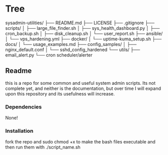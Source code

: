# Tree

sysadmin-utilities/
├── README.md
├── LICENSE
├── .gitignore
├── scripts/
│   ├── large_file_finder.sh
│   ├── sys_health_dashboard.py
│   ├── cron_backup.sh
│   ├── disk_cleanup.sh
│   └── user_report.sh
├── ansible/
│   └── vps_hardening.yml
├── docker/
│   └── uptime-kuma_setup.sh
├── docs/
│   └── usage_examples.md
├── config_samples/
│   ├── nginx_default.conf
│   └── sshd_config_hardened
└── utils/
    ├── email_alert.py
    └── cron scheduler/alerter

## Readme
this is a repo for some common and useful system admin scripts. Its not complete yet, and neither is the documentation, but over time I will expand upon this repository and its usefulness will increase.

### Dependencies
None!

### Installation
fork the repo and sudo chmod +x to make the bash files executable and then run them with ./script_name.sh




